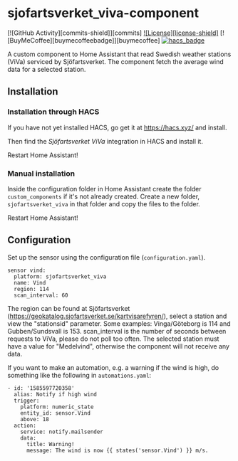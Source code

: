 # sjofartsverket_viva-component
[![GitHub Activity][commits-shield]][commits]
[![License][license-shield]](LICENSE.md)
[![BuyMeCoffee][buymecoffeebadge]][buymecoffee]
[![hacs_badge](https://img.shields.io/badge/HACS-Custom-orange.svg)](https://github.com/custom-components/hacs)

A custom component to Home Assistant that read Swedish weather stations (ViVa) serviced by Sjöfartsverket. The component fetch the average wind data for a selected station.

## Installation
### Installation through HACS
If you have not yet installed HACS, go get it at https://hacs.xyz/ and install.

Then find the _Sjöfartsverket ViVa_ integration in HACS and install it.

Restart Home Assistant!

### Manual installation
Inside the configuration folder in Home Assistant create the folder ```custom_components``` if it's not already created. Create a new folder, ```sjofartsverket_viva``` in that folder and copy the files to the folder.

Restart Home Assistant!

## Configuration
Set up the sensor using the configuration file (```configuration.yaml```).
```
sensor vind:
  platform: sjofartsverket_viva
  name: Vind
  region: 114
  scan_interval: 60
```
The region can be found at Sjöfartsverket (https://geokatalog.sjofartsverket.se/kartvisarefyren/), select a station and view the "stationsid" parameter. Some examples: Vinga/Göteborg is 114 and Gubben/Sundsvall is 153. scan_interval is the number of seconds between requests to ViVa, please do not poll too often. The selected station must have a value for "Medelvind", otherwise the component will not receive any data.

If you want to make an automation, e.g. a warning if the wind is high, do something like the following in ```automations.yaml```:
```
- id: '1585597720358'
  alias: Notify if high wind
  trigger:
    platform: numeric_state
    entity_id: sensor.Vind
    above: 18
  action:
    service: notify.mailsender
    data:
      title: Warning!
      message: The wind is now {{ states('sensor.Vind') }} m/s.  
```
